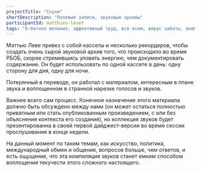 ```yaml
---
projectTitle: "Слухи"
shortDescription: "Полевые записи, звуковые архивы"
participantId: matthieu-levet
tags: "8-битное желание, аффективный труд, все всем, вирус заботы, аномалии коридоров, рассеянная коллективность, у у у у у у у у у у у у у у у у у ууу, ритм, вчерашний неотчужденный праздник"
---
```


Мэттью Леве привез с собой кассеты и несколько рекордеров, чтобы создать очень сырой звуковой архив того, что  происходило во время РБОБ, скорее стремившись уловить энергию, чем документировать содержание. Он будет использовать по одной кассете в день: одну сторону для дня, одну для ночи.

Потерянный в переводе, он работал с материалом, интересным в плане звука и воплощенном в странной нарезке голосов и звуков.

Важнее всего сам процесс. Конечное назначение этого материала должно быть обсуждено между нами (он может остаться полностью приватным или стать опубликованным произведением, с или без объяснения контекста его создания), но коллекция звуков будет презентированна в своей первой дайджест-версии ​​во время сессии прослушивание в конце недели.

На данный момент по таким темам, как искусство, политика, международный обмен и общение, вопросов больше, чем ответов, и есть ощущение, что эта компиляция звуков станет емким способом воплощения текучести этого сложного настоящего.
